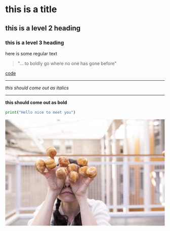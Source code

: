 # this is a title

## this is a level 2 heading

### this is a level 3 heading

here is some regular text

>"... to boldly go where no one has gone before"


[code](code)

---

*this should come out as italics*

---

**this should come out as bold**

```python
print("Hello nice to meet you")
```


![markdown-image](markdown-image.jpeg)
